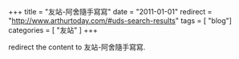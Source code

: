 +++
title = "友站-阿舍隨手寫寫"
date = "2011-01-01"
redirect = "http://www.arthurtoday.com/#uds-search-results"
tags = [ "blog"]
categories = [ "友站" ]
+++

redirect the content to 友站-阿舍隨手寫寫.
